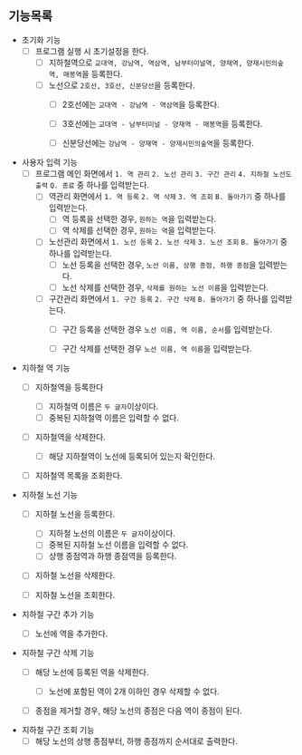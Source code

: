 ## 기능목록

* 초기화 기능
    * [ ] 프로그램 실행 시 초기설정을 한다.
        * [ ] 지하철역으로 `교대역, 강남역, 역삼역, 남부터미널역, 양재역, 양재시민의숲역, 매봉역`을 등록한다.
        * [ ] 노선으로 `2호선, 3호선, 신분당선`을 등록한다.
            * [ ] 2호선에는 `교대역 - 강남역 - 역삼역`을 등록한다.
            * [ ] 3호선에는 `교대역 - 남부터미널 - 양재역 - 매봉역`을 등록한다.
            * [ ] 신분당선에는 `강남역 - 양재역 - 양재시민의숲역`을 등록한다.


* 사용자 입력 기능
    * [ ] 프로그램 메인 화면에서 `1. 역 관리` `2. 노선 관리` `3. 구간 관리` `4. 지하철 노선도 출력` `Q. 종료` 중 하나를 입력받는다.
        * [ ] 역관리 화면에서 `1. 역 등록` `2. 역 삭제` `3. 역 조회` `B. 돌아가기` 중 하나를 입력받는다.
            * [ ] 역 등록을 선택한 경우, `원하는 역`을 입력받는다.
            * [ ] 역 삭제를 선택한 경우, `원하는 역`을 입력받는다.
        * [ ] 노선관리 화면에서 `1. 노선 등록` `2. 노선 삭제` `3. 노선 조회` `B. 돌아가기` 중 하나를 입력받는다.
            * [ ] 노선 등록을 선택한 경우, `노선 이름, 상행 종점, 하행 종점`을 입력받는다.
            * [ ] 노선 삭제를 선택한 경우, `삭제를 원하는 노선 이름`을 입력받는다.
        * [ ] 구간관리 화면에서 `1. 구간 등록` `2. 구간 삭제` `B. 돌아가기` 중 하나를 입력받는다.
            * [ ] 구간 등록을 선택한 경우 `노선 이름, 역 이름, 순서`를 입력받는다.
            * [ ] 구간 삭제를 선택한 경우 `노선 이름, 역 이름`을 입력받는다.


* 지하철 역 기능
    * [ ] 지하철역을 등록한다
        * [ ] 지하철역 이름은 `두 글자`이상이다.
        * [ ] 중복된 지하철역 이름은 입력할 수 없다.

    * [ ] 지하철역을 삭제한다.
        * [ ] 해당 지하철역이 노선에 등록되어 있는지 확인한다.

    * [ ] 지하철역 목록을 조회한다.


* 지하철 노선 기능
    * [ ] 지하철 노선을 등록한다.
        * [ ] 지하철 노선의 이름은 `두 글자`이상이다.
        * [ ] 중복된 지하철 노선 이름을 입력할 수 없다.
        * [ ] 상행 종점역과 하행 종점역을 등록한다.

    * [ ] 지하철 노선을 삭제한다.
    * [ ] 지하철 노선을 조회한다.


* 지하철 구간 추가 기능
    * [ ] 노선에 역을 추가한다.


* 지하철 구간 삭제 기능
    * [ ] 해당 노선에 등록된 역을 삭제한다.
        * [ ] 노선에 포함된 역이 2개 이하인 경우 삭제할 수 없다.
    * [ ] 종점을 제거할 경우, 해당 노선의 종점은 다음 역이 종점이 된다.


* 지하철 구간 조회 기능
    * [ ] 해당 노선의 상행 종점부터, 하행 종점까지 순서대로 출력한다.